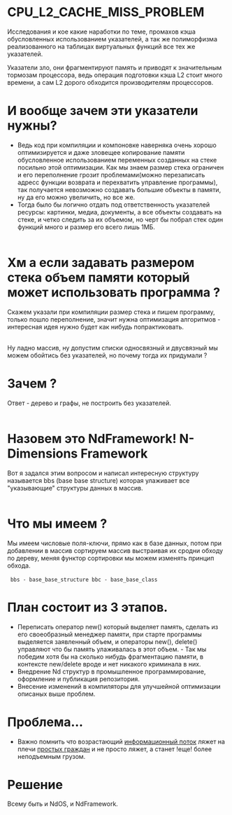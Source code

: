 # CPU_L2_CACHE_MISS_PROBLEM
Исследования и кое какие наработки по теме, промахов кэша обусловленных использованием указателей, а так же полиморфизма реализованного на таблицах виртуальных функций все тех же указателей.

Указатели зло, они фрагментируют память и приводят к значительным тормозам процессора, ведь операция подготовки кэша L2 стоит много времени, а сам L2 дорого обходится производителям процессоров.<br>
# И вообще зачем эти указатели нужны? 
* Ведь код при компиляции и компоновке наверняка очень хорошо оптимизируется и даже зловещее копирование памяти обусловленное использованием переменных созданных на стеке посильно этой оптимизации.
Как мы знаем размер стека ограничен и его переполнение грозит проблемами(можно перезаписать адресс функции возврата и перехватить управление программы), так получается невозможно создавать большие объекты в памяти, ну да его можно увеличить, но все же.
* Тогда было бы логично отдать под ответственность указателей ресурсы: картинки, медиа, документы, а все объекты создавать на стеке, и четко следить за их объемом, но черт бы побрал стек один функций много и размер его всего лишь 1МБ.<br><br>
# Хм а если задавать размером стека объем памяти который может использовать программа ?
Скажем указали при компиляции размер стека и пишем программу, только пошло переполнение, значит нужна оптимизация алгоритмов - интересная идея нужно будет как нибудь попрактиковать.<br><br>

Ну ладно массив, ну допустим списки односвязный и двусвязный мы можем обойтись без указателей, но почему тогда их придумали ? 
# Зачем ? 
Ответ - дерево и графы, не построить без указателей.<br><br>

# Назовем это NdFramework! N-Dimensions Framework
Вот я задался этим вопросом и написал интересную структуру называется bbs (base base structure) которая улаживает все "указывающие" структуры данных в массив.<br><br>

# Что мы имеем  ?
Мы имеем числовые поля-ключи, прямо как в базе данных, потом при добавлении в массив сортируем массив выстраивая их сродни обходу по дереву, меняя функтор сортировки мы можем изменять принцип обхода.<br><br>
<code>
bbs - base_base_structure
bbc - base_base_class
</code>

# План состоит из 3 этапов.
* Переписать оператор new() который выделяет память, сделать из его своеобразный менеджер памяти, при старте программы выделяется заявленный объем, и операторы new(), delete() управляют что бы память улаживалась в этот объем. - Так мы победим хотя бы на сколько нибудь фрагментацию памяти, в контексте new/delete вроде и нет никакого криминала в них.
* Внедрение Nd структур в промышленное программирование, оформление и публикация репозитория.
* Внесение изменений в компиляторы для улучшейной оптимизации описаных выше проблем.

# Проблема...
* Важно помнить что возрастающий [информационный поток](https://vk.com/@mshunko101-souznyi-dokument) ляжет на плечи [простых граждан](https://vk.com/@mshunko101-programmistam) и не просто ляжет, а станет !еще! более неподъемным грузом.

# Решение
Всему быть и NdOS, и NdFramework. 
   

